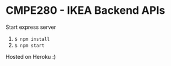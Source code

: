# CMPE280 - IKEA Backend APIs

Start express server
1. `$ npm install`
1. `$ npm start`


Hosted on Heroku :)